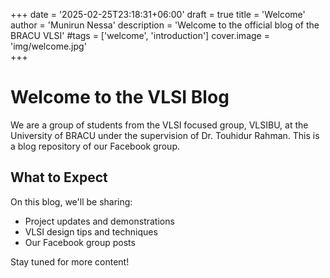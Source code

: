 +++
date = '2025-02-25T23:18:31+06:00'
draft = true
title = 'Welcome'
author = 'Munirun Nessa'
description = 'Welcome to the official blog of the BRACU VLSI'
#tags = ['welcome', 'introduction']
cover.image = 'img/welcome.jpg'    
+++          
# Welcome to the VLSI Blog

We are a group of students from the VLSI focused group, VLSIBU, at the University of BRACU under the supervision of Dr. Touhidur Rahman. This is a blog repository of our Facebook group.

## What to Expect

On this blog, we'll be sharing:
- Project updates and demonstrations
- VLSI design tips and techniques
- Our Facebook group posts

Stay tuned for more content!